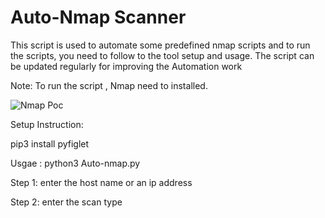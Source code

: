 # Auto-Nmap Scanner

This script is used to automate some predefined nmap scripts and to run the scripts, you need to follow to the tool setup and usage.
The script can be updated regularly for improving the Automation work
 
Note: To run the script , Nmap need to installed. 

![Nmap Poc](https://user-images.githubusercontent.com/46221898/73517335-31e62f80-4421-11ea-9d22-6aafa7b34c69.png)


Setup Instruction:

pip3 install pyfiglet



Usgae :
python3 Auto-nmap.py




Step 1: enter the host name or an ip address

Step 2: enter the scan type
